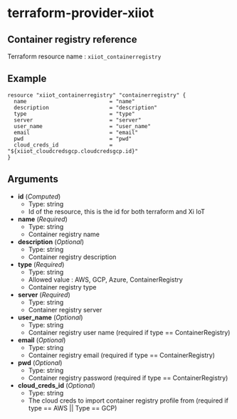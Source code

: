 # terraform-provider-xiiot

## Container registry reference

Terraform resource name : `xiiot_containerregistry`

## Example

```
resource "xiiot_containerregistry" "containerregistry" {
  name                          = "name"
  description                   = "description"
  type                          = "type"
  server                        = "server"
  user_name                     = "user_name"
  email                         = "email"
  pwd                           = "pwd"
  cloud_creds_id                = "${xiiot_cloudcredsgcp.cloudcredsgcp.id}"
}
```

## Arguments

* __id__ (_Computed_)
  * Type: string
  * Id of the resource, this is the id for both terraform and Xi IoT
* __name__ (_Required_)
  * Type: string
  * Container registry name
* __description__ (_Optional_)
  * Type: string
  * Container registry description
* __type__ (_Required_)
  * Type: string
  * Allowed value : AWS, GCP, Azure, ContainerRegistry
  * Container registry type
* __server__ (_Required_)
  * Type: string
  * Container registry server
* __user_name__ (_Optional_)
  * Type: string
  * Container registry user name (required if type == ContainerRegistry)
* __email__ (_Optional_)
  * Type: string
  * Container registry email (required if type == ContainerRegistry)
* __pwd__ (_Optional_)
  * Type: string
  * Container registry password (required if type == ContainerRegistry)
* __cloud_creds_id__ (_Optional_)
  * Type: string
  * The cloud creds to import container registry profile from (required if type == AWS || Type == GCP)